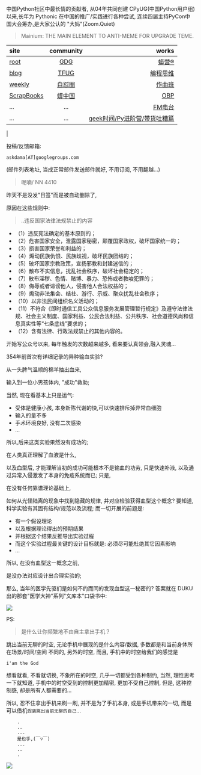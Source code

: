 中国Python社区中最长情的贡献者, 从04年共同创建 CPyUG(中国Python用户组)以来,长年为 Pythonic 在中国的推广/实践进行各种尝试, 连续四届主持PyCon中国大会筹办,是大家公认的 "大妈"(Zoom.Quiet)

> Mainium: THE MAIN ELEMENT TO ANTI-MEME FOR UPGRADE TEME.

| site | community | works |
| :-----| :----: | ----: |
| [root](http://zoomquiet.io/) | [GDG](https://blog.zhgdg.org/) | [蟒营®](https://doc.101.camp/) |
| [blog](https://blog.zoomquiet.io/pages/zoomquiet.html) | [TFUG](http://zh.tfug.world/) | [编程思维](https://py.101.camp/) |
| [weekly](http://weekly.pychina.org/) | [自怼圈](https://du.101.camp/) | [作曲班](https://mu.101.camp/) |
| [ScrapBooks](https://zoomquiet.io/collection.html) | [蟒中国](https://pychina.org/) | [OBP](https://zoomquiet.io/obp/index.html) |
| ... | ... | [FM电台](https://fm.101.camp/) |
| ... | ... | [geek时间/Py进阶营/带货吐糟篇](https://fm.101.camp/2020/geek2py-dama.html) 
 |


投稿/反馈邮箱:

    askdama[AT]googlegroups.com

(邮件列表地址, 
当成正常邮件发送邮件就好, 不用订阅, 不用翻越...)

> 呢喃/ NN 4410



昨天不是没发"日签"而是被自动删除了,

原因在这些规则中:
> ..违反国家法律法规禁止的内容


- （1）违反宪法确定的基本原则的；
- （2）危害国家安全，泄露国家秘密，颠覆国家政权，破坏国家统一的；
- （3）损害国家荣誉和利益的；
- （4）煽动民族仇恨、民族歧视，破坏民族团结的；
- （5）破坏国家宗教政策，宣扬邪教和封建迷信的；
- （6）散布不实信息，扰乱社会秩序，破坏社会稳定的；
- （7）散布淫秽、色情、赌博、暴力、恐怖或者教唆犯罪的；
- （8）侮辱或者诽谤他人，侵害他人合法权益的；
- （9）煽动非法集会、结社、游行、示威、聚众扰乱社会秩序；
- （10）以非法民间组织名义活动的；
- （11）不符合《即时通信工具公众信息服务发展管理暂行规定》及遵守法律法规、社会主义制度、国家利益、公民合法利益、公共秩序、社会道德风尚和信息真实性等“七条底线”要求的；
- （12）含有法律、行政法规禁止的其他内容的。

开始写公众号以来, 每年触发的次数越来越多, 看来要认真领会,融入灵魂...



354年前首次有详细记录的异种输血实验?

从一头脾气温顺的棉羊抽出血来,

输入到一位小男孩体内,
"成功"救助;

当然,
现在看基本上只是运气:

+ 受体是健康小孩, 本身新陈代谢的快,可以快速排斥掉异常血细胞
+ 输入的量不多
+ 手术环境良好, 没有二次感染
+ ...

所以,后来这类实验果然没有成功的;

在人类真正理解了血液是什么,

以及血型后,
才能理解当初的成功可能根本不是输血的功劳,
只是快速补液,
以及通过异常入侵激发了本身的免疫系统而已;
只是,

在没有任何靠谱理论基础上,

如何从光怪陆离的现象中找到隐藏的规律,
并对应检验获得血型这个概念?
要知道,
科学实验有其固有结构/规范以及流程;
而一切开展的前题是:

+ 有一个假设理论
+ 以及根据理论得出的预期结果
+ 并根据这个结果反推导出实验过程
+ 而这个实验过程最关键的设计目标就是: 必须尽可能杜绝其它因素影响
+ ...

所以,
在没有血型这一概念之前,

是没办法对应设计出合理实验的;

那么,
当年的医学先驱们是如何不约而同的发现血型这一秘密的?
答案就在 DUKU 出的那套"医学大神"系列"文库本"口袋书中:






![](http://ydlj.zoomquiet.top/ipic/2021-06-13-zq42-today-card-2106.015.jpeg)



PS:
> 是什么让你频繁地不由自主拿出手机？

跳出当前无聊的时空,
无论手机中展现的是什么内容/数据,
多数都是和当前身体所在场景/时间/空间 不同的,
另外的时空,
而且, 手机中的时空给我们的感觉是

    i'am the God

想看就看, 不看就切换,
不象所在的时空, 几乎一切都受到各种制约,
当然,
理性思考一下就知道,
手机中的时空受到的控制更加精密, 更加不受自己控制,
但是, 这种控制感,
却是所有人都需要的...

所以, 
忍不住拿出手机来刷一刷,
并不是为了手机本身, 或是手机带来的一切,
而是可以借机`假装跳出当前无聊的自己`...



```
    .
    ..
    ...
    是也乎,(￣▽￣)
    ...
    ..
    .
```


![](http://ydlj.zoomquiet.top/ipic/2021-04-30-210411DU21.4zip.jpg)

